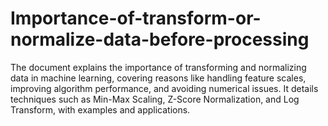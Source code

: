 # Importance-of-transform-or-normalize-data-before-processing
The document explains the importance of transforming and normalizing data in machine learning, covering reasons like handling feature scales, improving algorithm performance, and avoiding numerical issues. It details techniques such as Min-Max Scaling, Z-Score Normalization, and Log Transform, with examples and applications.
